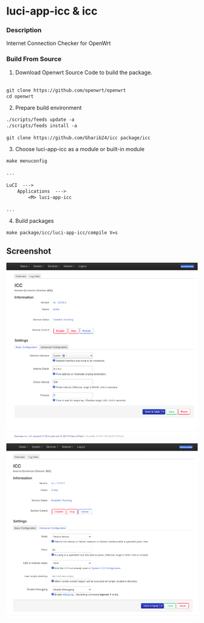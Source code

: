 # luci-app-icc & icc
        

### Description
Internet Connection Checker for OpenWrt

### Build From Source

1. Download Openwrt Source Code to build the package.

```shell

git clone https://github.com/openwrt/openwrt
cd openwrt

```

2. Prepare build environment

```shell
./scripts/feeds update -a
./scripts/feeds install -a

git clone https://github.com/Gharib24/icc package/icc
```

3. Choose luci-app-icc as a module or built-in module

```shell
make menuconfig

...

LuCI  --->
    Applications  --->
        <M> luci-app-icc

...

```

4. Build packages

```shell
make package/icc/luci-app-icc/compile V=s
```

## Screenshot 
![screenshot](documents/1.png)


![screenshot](documents/2.png)


